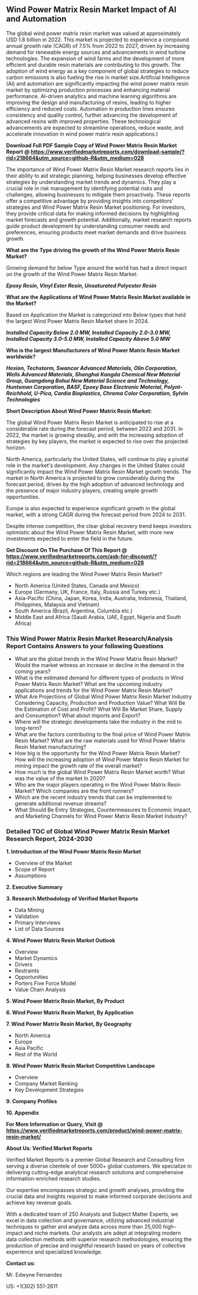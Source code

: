<h2>Wind Power Matrix Resin Market Impact of AI and Automation</h2>The global wind power matrix resin market was valued at approximately USD 1.8 billion in 2022. This market is projected to experience a compound annual growth rate (CAGR) of 7.5% from 2022 to 2027, driven by increasing demand for renewable energy sources and advancements in wind turbine technologies. The expansion of wind farms and the development of more efficient and durable resin materials are contributing to this growth. The adoption of wind energy as a key component of global strategies to reduce carbon emissions is also fueling the rise in market size.Artificial Intelligence (AI) and automation are significantly impacting the wind power matrix resin market by optimizing production processes and enhancing material performance. AI-driven analytics and machine learning algorithms are improving the design and manufacturing of resins, leading to higher efficiency and reduced costs. Automation in production lines ensures consistency and quality control, further advancing the development of advanced resins with improved properties. These technological advancements are expected to streamline operations, reduce waste, and accelerate innovation in wind power matrix resin applications.t</p><p id="" class=""><strong>Download Full PDF Sample Copy of Wind Power Matrix Resin Market Report @ <a href="https://www.verifiedmarketreports.com/download-sample/?rid=218664&utm_source=github-R&utm_medium=028" target="_blank">https://www.verifiedmarketreports.com/download-sample/?rid=218664&utm_source=github-R&utm_medium=028</a></strong></p><p>The importance of&nbsp;Wind Power Matrix Resin Market research reports lies in their ability to aid strategic planning, helping businesses develop effective strategies by understanding market trends and dynamics. They play a crucial role in risk management by identifying potential risks and challenges, allowing businesses to mitigate them proactively. These reports offer a competitive advantage by providing insights into competitors' strategies and Wind Power Matrix Resin Market positioning. For investors, they provide critical data for making informed decisions by highlighting market forecasts and growth potential. Additionally, market research reports guide product development by understanding consumer needs and preferences, ensuring products meet market demands and drive business growth.</p><p><strong>What are the&nbsp;Type driving the growth of the Wind Power Matrix Resin Market?</strong></p><p id="" class="">Growing demand for below Type around the world has had a direct impact on the growth of the Wind Power Matrix Resin Market:</p><em><strong>Epoxy Resin, Vinyl Ester Resin, Unsaturated Polyester Resin</strong></em></p><strong>What are the&nbsp;Applications&nbsp;of Wind Power Matrix Resin Market available in the Market?</strong></p><p id="" class="">Based on Application the Market is categorized into Below types that held the largest Wind Power Matrix Resin Market share In 2024.</p><em><strong>Installed Capacity Below 2.0 MW, Installed Capacity 2.0-3.0 MW, Installed Capacity 3.0-5.0 MW, Installed Capacity Above 5.0 MW</strong></em></p><strong>Who is the largest Manufacturers of Wind Power Matrix Resin Market worldwide?</strong></p><p><em><strong>Hexion, Techstorm, Swancor Advanced Materials, Olin Corporation, Wells Advanced Materials, Shanghai Kangda Chemical New Material Group, Guangdong Bohui New Material Science and Technology, Huntsman Corporation, BASF, Epoxy Base Electronic Material, Polynt-Reichhold, U-Pica, Cardia Bioplastics, Chroma Color Corporation, Sylvin Technologies</strong></em></p><p id="" class=""><strong>Short Description About Wind Power Matrix Resin Market:</strong></p><p>The global Wind Power Matrix Resin Market is anticipated to rise at a considerable rate during the forecast period, between 2023 and 2031. In 2022, the market is growing steadily, and with the increasing adoption of strategies by key players, the market is expected to rise over the projected horizon.</p><p>North America, particularly the United States, will continue to play a pivotal role in the market's development. Any changes in the United States could significantly impact the Wind Power Matrix Resin Market growth trends. The market in North America is projected to grow considerably during the forecast period, driven by the high adoption of advanced technology and the presence of major industry players, creating ample growth opportunities.</p><p>Europe is also expected to experience significant growth in the global market, with a strong CAGR during the forecast period from 2024 to 2031.</p><p>Despite intense competition, the clear global recovery trend keeps investors optimistic about the Wind Power Matrix Resin Market, with more new investments expected to enter the field in the future.</p><p id="" class=""><strong>Get Discount On The Purchase Of This Report @ <a href="https://www.verifiedmarketreports.com/ask-for-discount/?rid=218664&utm_source=github-R&utm_medium=028" target="_blank">https://www.verifiedmarketreports.com/ask-for-discount/?rid=218664&utm_source=github-R&utm_medium=028</a></strong></p>Which regions are leading the Wind Power Matrix Resin Market?</p><ul><li>North America (United States, Canada and Mexico)</li><li>Europe (Germany, UK, France, Italy, Russia and Turkey etc.)</li><li>Asia-Pacific (China, Japan, Korea, India, Australia, Indonesia, Thailand, Philippines, Malaysia and Vietnam)</li><li>South America (Brazil, Argentina, Columbia etc.)</li><li>Middle East and Africa (Saudi Arabia, UAE, Egypt, Nigeria and South Africa)</li></ul><h3 id="" class="">This Wind Power Matrix Resin Market Research/Analysis Report Contains Answers to your following Questions</h3><ul><li>What are the global trends in the Wind Power Matrix Resin Market? Would the market witness an increase or decline in the demand in the coming years?</li><li>What is the estimated demand for different types of products in Wind Power Matrix Resin Market? What are the upcoming industry applications and trends for the Wind Power Matrix Resin Market?</li><li>What Are Projections of Global Wind Power Matrix Resin Market Industry Considering Capacity, Production and Production Value? What Will Be the Estimation of Cost and Profit? What Will Be Market Share, Supply and Consumption? What about imports and Export?</li><li>Where will the strategic developments take the industry in the mid to long-term?</li><li>What are the factors contributing to the final price of Wind Power Matrix Resin Market? What are the raw materials used for Wind Power Matrix Resin Market manufacturing?</li><li>How big is the opportunity for the Wind Power Matrix Resin Market? How will the increasing adoption of Wind Power Matrix Resin Market for mining impact the growth rate of the overall market?</li><li>How much is the global Wind Power Matrix Resin Market worth? What was the value of the market In 2020?</li><li>Who are the major players operating in the Wind Power Matrix Resin Market? Which companies are the front runners?</li><li>Which are the recent industry trends that can be implemented to generate additional revenue streams?</li><li>What Should Be Entry Strategies, Countermeasures to Economic Impact, and Marketing Channels for Wind Power Matrix Resin Market Industry?</li></ul><h3 id="" class="">Detailed TOC of Global Wind Power Matrix Resin Market Research Report, 2024-2030</h3><p id="" class=""><strong>1. Introduction of the Wind Power Matrix Resin Market</strong></p><ul><li>Overview of the Market</li><li>Scope of Report</li><li>Assumptions</li></ul><p id="" class=""><strong>2. Executive Summary</strong></p><p id="" class=""><strong>3. Research Methodology of Verified Market Reports</strong></p><ul><li>Data Mining</li><li>Validation</li><li>Primary Interviews</li><li>List of Data Sources</li></ul><p id="" class=""><strong>4. Wind Power Matrix Resin Market Outlook</strong></p><ul><li>Overview</li><li>Market Dynamics</li><li>Drivers</li><li>Restraints</li><li>Opportunities</li><li>Porters Five Force Model</li><li>Value Chain Analysis</li></ul><p id="" class=""><strong>5. Wind Power Matrix Resin Market, By Product</strong></p><p id="" class=""><strong>6. Wind Power Matrix Resin Market, By Application</strong></p><p id="" class=""><strong>7. Wind Power Matrix Resin Market, By Geography</strong></p><ul><li>North America</li><li>Europe</li><li>Asia Pacific</li><li>Rest of the World</li></ul><p id="" class=""><strong>8. Wind Power Matrix Resin Market Competitive Landscape</strong></p><ul><li>Overview</li><li>Company Market Ranking</li><li>Key Development Strategies</li></ul><p id="" class=""><strong>9. Company Profiles</strong></p><p id="" class=""><strong>10. Appendix</strong></p><p id="" class=""><strong>For More Information or Query, Visit @ <a href="https://www.verifiedmarketreports.com/product/wind-power-matrix-resin-market/" target="_blank">https://www.verifiedmarketreports.com/product/wind-power-matrix-resin-market/</a></strong></p><p id="" class=""><strong>About Us: Verified Market Reports</strong></p><p id="" class="">Verified Market Reports is a premier Global Research and Consulting firm serving a diverse clientele of over 5000+ global customers. We specialize in delivering cutting-edge analytical research solutions and comprehensive information-enriched research studies.</p><p id="" class="">Our expertise encompasses strategic and growth analyses, providing the crucial data and insights required to make informed corporate decisions and achieve key revenue goals.</p><p id="" class="">With a dedicated team of 250 Analysts and Subject Matter Experts, we excel in data collection and governance, utilizing advanced industrial techniques to gather and analyze data across more than 25,000 high-impact and niche markets. Our analysts are adept at integrating modern data collection methods with superior research methodologies, ensuring the production of precise and insightful research based on years of collective experience and specialized knowledge.</p><p id="" class=""><strong>Contact us:</strong></p><p id="" class="">Mr. Edwyne Fernandes</p><p id="" class="">US: +1(302) 551-2611</p>